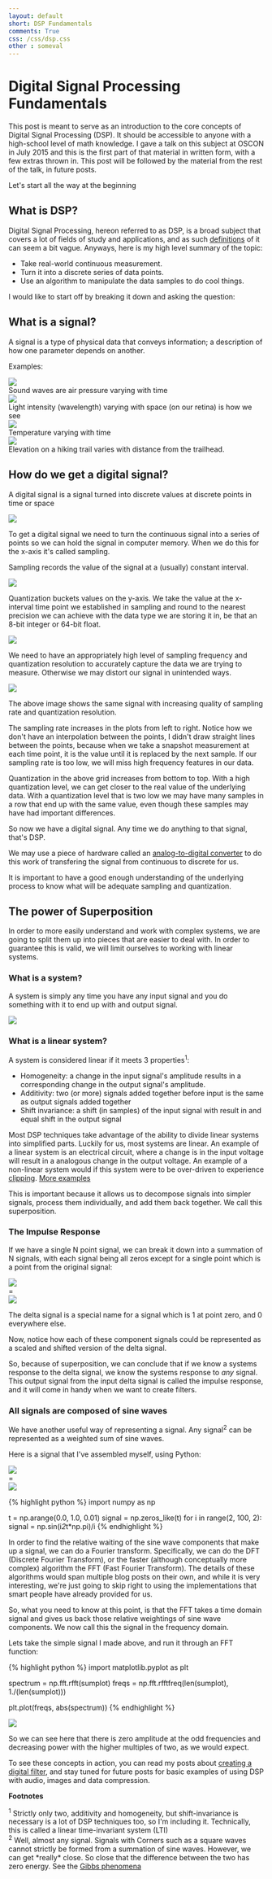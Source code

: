 ```yaml
---
layout: default
short: DSP Fundamentals
comments: True
css: /css/dsp.css
other : someval
---
```


Digital Signal Processing Fundamentals
=======================================

This post is meant to serve as an introduction to the core concepts of Digital Signal Processing (DSP). It should be accessible to anyone with a high-school level of math knowledge. I gave a talk on this subject at OSCON in July 2015 and this is the first part of that material in written form, with a few extras thrown in. This post will be followed by the material from the rest of the talk, in future posts.

Let's start all the way at the beginning

What is DSP?
-------------

Digital Signal Processing, hereon referred to as DSP, is a broad subject that covers a lot of fields of study and applications, and as such [definitions](https://en.wikipedia.org/wiki/Digital_signal_processing) of it can seem a bit vague. Anyways, here is my high level summary of the topic:

* Take real-world continuous measurement.
* Turn it into a discrete series of data points.
* Use an algorithm to manipulate the data samples to do cool things.

I would like to start off by breaking it down and asking the question:

What is a signal?
------------------

A signal is a type of physical data that conveys information; a description of how one parameter depends on another.

Examples:

<div class='row space'>
<div class='col-sm-6 vcenter'>
<img src='../images/dsp/whistle.png'>
</div><!--
--><div class='col-sm-6 vcenter'>
Sound waves are air pressure varying with time
</div>
</div>

<div class='row space'>
<div class='col-md-6 vcenter'>
<img src="../images/dsp/puppy.jpg">
</div><!--
--><div class='col-sm-6 vcenter'>
Light intensity (wavelength) varying with space (on our retina) is how we see
</div>
</div>

<div class='row space'>
<div class='col-md-6 vcenter'>
<img src="../images/dsp/temperature.png">
</div><!--
--><div class='col-sm-6 vcenter'>
Temperature varying with time
</div>
</div>

<div class='row space'>
<div class='col-md-6 vcenter'>
<img src="../images/dsp/elevation.jpg">
</div><!--
--><div class='col-sm-6 vcenter'>
Elevation on a hiking trail varies with distance from the trailhead.
</div>
</div>

How do we get a digital signal?
-------------------------------

A digital signal is a signal turned into discrete values at discrete points in time or space

<img src="./../images/dsp/discretize.png">

To get a digital signal we need to turn the continuous signal into a series of points so we can hold the signal in computer memory. When we do this for the x-axis it's called sampling.

Sampling records the value of the signal at a (usually) constant interval.

<img src='../images/dsp/sampling.png'>

Quantization buckets values on the y-axis. We take the value at the x-interval time point we established in sampling and round to the nearest precision we can achieve with the data type we are storing it in, be that an 8-bit integer or 64-bit float.

<img src='../images/dsp/quantize.png'>

We need to have an appropriately high level of sampling frequency and quantization resolution to accurately capture the data we are trying to measure. Otherwise we may distort our signal in unintended ways.

<img src='../images/dsp/discretize_grid.png'>

The above image shows the same signal with increasing quality of sampling rate and quantization resolution.

The sampling rate increases in the plots from left to right. Notice how we don't have an interpolation between the points, I didn't draw straight lines between the points, because when we take a snapshot measurement at each time point, it is the value until it is replaced by the next sample. If our sampling rate is too low, we will miss high frequency features in our data.

Quantization in the above grid increases from bottom to top. With a high quantization level, we can get closer to the real value of the underlying data. With a quantization level that is two low we may have many samples in a row that end up with the same value, even though these samples may have had important differences.

So now we have a digital signal. Any time we do anything to that signal, that's DSP.

We may use a piece of hardware called an [analog-to-digital converter](https://en.wikipedia.org/wiki/Analog-to-digital_converter) to do this work of transfering the signal from continuous to discrete for us.

It is important to have a good enough understanding of the underlying process
to know what will be adequate sampling and quantization.

The power of Superposition
--------------------------

In order to more easily understand and work with complex systems, we are going
to split them up into pieces that are easier to deal with. In order to guarantee
this is valid, we will limit ourselves to working with linear systems.

### What is a system?

A system is simply any time you have any input signal and you do something with it to end up with and output signal.

<img src='../images/dsp/system.png'>

### What is a linear system?

A system is considered linear if it meets 3 properties<sup>1</sup>:

* Homogeneity: a change in the input signal's amplitude results in a corresponding change in the output signal's amplitude.
* Additivity: two (or more) signals added together before input is the same as output signals added together
* Shift invariance: a shift (in samples) of the input signal with result in and equal shift in the output signal

Most DSP techniques take advantage of the ability to divide linear systems into simplified parts. Luckily for us, most systems are linear. An example of a linear system is an electrical circuit, where a change is in the input voltage will result in a analogous change in the output voltage. An example of a non-linear system would if this system were to be over-driven to experience [clipping](https://en.wikipedia.org/wiki/Clipping_(signal_processing)). [More examples](http://classroom.synonym.com/real-life-functions-linear-equations-2608.html)

This is important because it allows us to decompose signals into simpler signals, process them individually, and add them back together. We call this superposition.

### The Impulse Response

If we have a single N point signal, we can break it down into a summation of N signals, with each signal being all zeros except for a single point which is a point from the original signal:

<div class='decomps'>
<div class='img-wrapper'>
<img src='../images/dsp/impulse_decomp.png'>
</div>
<div class='equals'>
=
</div>
<div class='img-wrapper'>
<img src='../images/dsp/basic_stem.png'>
</div>
</div>

The delta signal is a special name for a signal which is 1 at point zero, and 0 everywhere else.

Now, notice how each of these component signals could be represented as a scaled and shifted version of the delta signal.

<!-- <example figure?> -->

So, because of superposition, we can conclude that if we know a systems response to the delta signal, we know the systems response to *any* signal. This output signal from the input delta signal is called the impulse response, and it will come in handy when we want to create filters.

### All signals are composed of sine waves

We have another useful way of representing a signal. Any signal<sup>2</sup> can be represented as a weighted sum of sine waves.

Here is a signal that I've assembled myself, using Python:

<div class='decomps'>
<div class='img-wrapper'>
<img src='../images/dsp/sin_components.png'>
</div>
<div class='equals'>
=
</div>
<div class='img-wrapper'>
<img src='../images/dsp/sawtooth.png'>
</div>
</div>

{% highlight python %}
import numpy as np

t = np.arange(0.0, 1.0, 0.01)
signal = np.zeros_like(t)
for i in range(2, 100, 2):
    signal = np.sin(i*2*t*np.pi)/i
{% endhighlight %}


In order to find the relative waiting of the sine wave components that make up a signal, we can do a Fourier transform. Specifically, we can do the DFT (Discrete Fourier Transform), or the faster (although conceptually more complex) algorithm the FFT (Fast Fourier Transform). The details of these algorithms would span multiple blog posts on their own, and while it is very interesting, we're just going to skip right to using the implementations that smart people have already provided for us.

So, what you need to know at this point, is that the FFT takes a time domain signal and gives us back those relative weightings of sine wave components. We now call this the signal in the frequency domain.

Lets take the simple signal I made above, and run it through an FFT function:

{% highlight python %}
import matplotlib.pyplot as plt

spectrum = np.fft.rfft(sumplot)
freqs = np.fft.rfftfreq(len(sumplot), 1./(len(sumplot)))

plt.plot(freqs, abs(spectrum))
{% endhighlight %}

<img src='../images/dsp/saw_freq.png'>

So we can see here that there is zero amplitude at the odd frequencies and decreasing power with the higher multiples of two, as we would expect.

To see these concepts in action, you can read my posts about [creating a digital filter](../Calibrating-Ultrasonic-Speakers), and stay tuned for future posts for basic examples of using DSP with audio, images and data compression.

**Footnotes**

<div class="footnote">
<sup>1</sup> Strictly only two, additivity and homogeneity, but shift-invariance is
necessary is a lot of DSP techniques too, so I'm including it. Technically, this is called a linear time-invariant system (LTI)
</div>

<div class="footnote">
<sup>2</sup> Well, almost any signal. Signals with Corners such as a square waves cannot strictly be formed from a summation of sine waves. However, we can get *really* close. So close that the difference between the two has zero energy. See the <a href='https://en.wikipedia.org/wiki/Gibbs_phenomenon'>Gibbs phenomena</a>
</div>